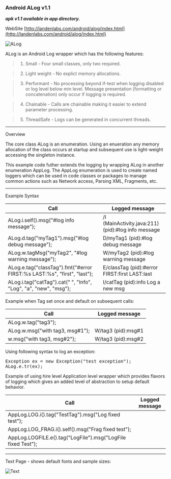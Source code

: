 ### Android ALog v1.1

***apk v1.1  available in app directory.***

WebSite
[http://landenlabs.com/android/alog/index.html](http://landenlabs.com/android/alog/index.html)

![ALog](http://landenlabs.com//android/alog/alog.png)

ALog is an Android Log wrapper which has the following features:

>   1. Small \- Four small classes, only two required.

>   2. Light weight \- No explict memory allocations. 

>   3. Performant \- No processing beyond if-test when logging disabled or 
log level below min level.  Message presentation (formatting or concatenation) 
only occur if logging is required. 

>   4. Chainable \- Calls are chainable making it easier to extend parameter processing. 

>   5. ThreadSafe \- Logs can be generated in concurrent threads.


***
Overview

The core class ALog is an enumeration. Using an enueration any memory allocation
of the class occurs at startup and subsequent use is light-weight accessing
the singleton instance.

This example code futher extends the logging by wrapping ALog in another 
enumeration AppLog.  The AppLog enumeration is used to create named loggers
which can be used in code classes or packages to manage common actions such as
Network access, Parsing XML, Fragments, etc. 


***
Example Syntax

Call | Logged message
-----| --------------
ALog.i.self().msg("#log info message");  | /I (MainActivity.java:211)(pid):#log info message
ALog.d.tag("myTag1").msg("#log debug message");  | D/myTag1 (pid):#log debug message
ALog.w.tagMsg("myTag2", "#log warning message"); | W/myTag2 (pid):#log warning message
ALog.e.tag("classTag").fmt("#error FIRST:%s LAST:%s", "first", "last"); | E/classTag (pid):#error FIRST:first LAST:last
ALog.i.tag("catTag").cat(" ", "Info", "Log", "a", "new", "msg"); | I/catTag (pid):info Log a new msg

Example when Tag set once and default on subsequent calls:

Call | Logged message
-----| --------------
ALog.w.tag("tag3"); |
ALog.w.msg("with tag3, msg#1"); | W/tag3 (pid):msg#1
w.msg("with tag3, msg#2"); | W/tag3 (pid):msg#2

Using following syntax to log an exception:

<pre>
Exception ex = new Exception("test exception");
ALog.e.tr(ex);
</pre>

Example of using hire level Application level wrapper which provides flavors of logging which gives
an added level of abstraction to setup default behavior.


Call | Logged message
-----| --------------
AppLog.LOG.i().tag("TestTag").msg("Log fixed test"); |
AppLog.LOG_FRAG.i().self().msg("Frag fixed test"); |
AppLog.LOGFILE.e().tag("LogFile").msg("LogFile fixed Test"); |



***
Text Page - shows default fonts and sample sizes:

![Text](http://landenlabs.com//android/all_log/foo.jpg)




